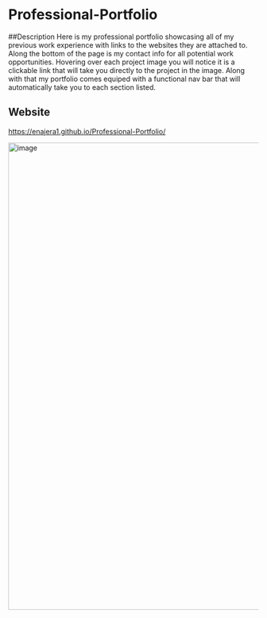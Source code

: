 # Professional-Portfolio

##Description
Here is my professional portfolio showcasing all of my previous work experience with links to the websites they are attached to. Along the bottom of the page is my contact info for all potential work opportunities. Hovering over each project image you will notice it is a clickable link that will take you directly to the project in the image. Along with that my portfolio comes equiped with a functional nav bar that will automatically take you to each section listed. 

## Website


https://enajera1.github.io/Professional-Portfolio/


<img width="941" alt="image" src="https://user-images.githubusercontent.com/100968401/161445339-ac151d81-5ac8-449e-875c-97ac80e361b1.png">
